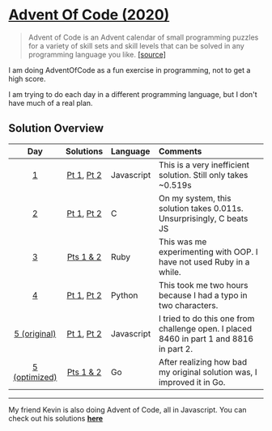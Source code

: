 # [Advent Of Code (2020)](https://adventofcode.com/2020/)

> Advent of Code is an Advent calendar of small programming puzzles
> for a variety of skill sets and skill levels that can be solved in
> any programming language you like. [[source]](https://adventofcode.com/2020/about)

I am doing AdventOfCode as a fun exercise in programming, not to get a high score.

I am trying to do each day in a different programming language, but I don't have much of a real plan.

## Solution Overview

|                         Day                          |                                                               Solutions                                                               | Language   | Comments                                                                                |
| :--------------------------------------------------: | :-----------------------------------------------------------------------------------------------------------------------------------: | :--------- | :-------------------------------------------------------------------------------------- |
|       [1](https://adventofcode.com/2020/day/1)       | [Pt 1](https://github.com/zsarge/AdventOfCode2020/blob/bb558894ec2779cbc808e1ca38ac3509eef888ba/day1/day1.mjs), [Pt 2](day01/day1.js) | Javascript | This is a very inefficient solution. Still only takes ~0.519s                           |
|       [2](https://adventofcode.com/2020/day/2)       |                                           [Pt 1](day02/day2.c), [Pt 2](day02/day2_part2.c)                                            | C          | On my system, this solution takes 0.011s. Unsurprisingly, C beats JS                    |
|       [3](https://adventofcode.com/2020/day/3)       |                                                      [Pts 1 & 2](day03/day3.rb)                                                       | Ruby       | This was me experimenting with OOP. I have not used Ruby in a while.                    |
|       [4](https://adventofcode.com/2020/day/4)       |                                         [Pt 1](day04/day04.py), [Pt 2](day04/day04_part2.py)                                          | Python     | This took me two hours because I had a typo in two characters.                          |
| [5 (original)](https://adventofcode.com/2020/day/5)  |                          [Pt 1](day05/day05_original/day05.js), [Pt 2](day05/day05_original/day05_part2.js)                           | Javascript | I tried to do this one from challenge open. I placed 8460 in part 1 and 8816 in part 2. |
| [5 (optimized)](https://adventofcode.com/2020/day/5) |                                              [Pts 1 & 2](day05/day05_optimized/day05.go)                                              | Go         | After realizing how bad my original solution was, I improved it in Go.                  |

---

My friend Kevin is also doing Advent of Code, all in Javascript.
You can check out his solutions **[here](https://github.com/kevinuulong/aoc-2020)**
